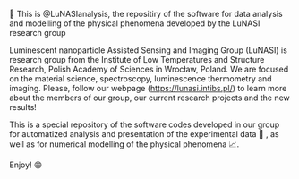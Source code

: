 👋 This is @LuNASIanalysis, the repositiry of the software for data analysis and modelling of the physical phenomena developed by the LuNASI research group

Luminescent nanoparticle Assisted Sensing and Imaging Group (LuNASI) is research group from the Institute of Low Temperatures and Structure Research, Polish Academy of Sciences in Wrocław, Poland.
We are focused on the material science, spectroscopy, luminescence thermometry and imaging. Please, follow our webpage (https://lunasi.intibs.pl/) to learn more about the members of our group, our current research projects and the new results!

This is a special repository of the software codes developed in our group for automatized analysis and presentation of the experimental data 📰 , as well as for numerical modelling of the physical phenomena 📈. 

Enjoy! 😄
<!---
LuNASIanalysis/LuNASIanalysis is a ✨ special ✨ repository because its `README.md` (this file) appears on your GitHub profile.
You can click the Preview link to take a look at your changes.
--->
